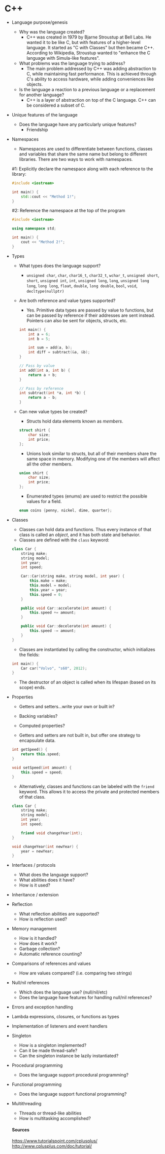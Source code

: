 # C++

* Language purpose/genesis
  * Why was the language created?
    * C++ was created in 1979 by Bjarne Stroustup at Bell Labs. He wanted it to be like C, but with features of a higher-level language. It started as "C with Classes" but then became C++. According to Wikipedia, Stroustup wanted to "enhance the C language  with Simula-like features".
  * What problems was the language trying to address?
    * The main problem addressed by C++ was adding abstraction to C, while maintaining fast performance. This is achieved through C's ability to access hardware, while adding conveniences like objects.
  * Is the language a reaction to a previous language or a replacement for another language?
    * C++ is a layer of abstraction on top of the C language. C++ can be considered a subset of C.

* Unique features of the language
  * Does the language have any particularly unique features?
    * Friendship

* Namespaces
  * Namespaces are used to differentiate between functions, classes and variables that share the same name but belong to different libraries. There are two ways to work with namespaces.  

  #1: Explicitly declare the namespace along with each reference to the library:

  ```c++
  #include <iostream>

  int main() {
      std::cout << "Method 1!";
  }
  ```

  #2: Reference the namespace at the top of the program

  ```c++
  #include <iostream>

  using namespace std;

  int main() {
      cout << "Method 2!";
  }
  ```

* Types
    * What types does the language support?
        * `unsigned char`, `char`, `char16_t`, `char32_t`, `wchar_t`, `unsigned short`, `short`, `unsigned int`, `int`, `unsigned long`, `long`, `unsigned long long`, `long long`, `float`, `double`, `long double`, `bool`, `void`, `decltype(nullptr)`
    * Are both reference and value types supported?
        * Yes. Primitive data types are passed by value to functions, but can be passed by reference if their addresses are sent instead. Pointers can also be sent for objects, structs, etc.

        ```c++
        int main() {
            int a = 6;
            int b = 5;

            int sum = add(a, b);
            int diff = subtract(&a, &b);
        }

        // Pass by value
        int add(int a, int b) {
            return a + b;
        }

        // Pass by reference
        int subtract(int *a, int *b) {
            return a - b;
        }
        ```

    * Can new value types be created?
        * Structs hold data elements known as *members*.

        ```c++
        struct shirt {
            char size;
            int price;
        };
        ```

        * Unions look similar to structs, but all of their members share the same space in memory. Modifying one of the members will affect all the other members.

        ```c++
        union shirt {
            char size;
            int price;
        };
        ```

        * Enumerated types (enums) are used to restrict the possible values for a field.

        ```c++
        enum coins {penny, nickel, dime, quarter};
        ```

* Classes
    * Classes can hold data and functions. Thus every instance of that class is called an *object*, and it has both state and behavior.
    * Classes are defined with the `class` keyword:

    ```c++
    class Car {
        string make;
        string model;
        int year;
        int speed;

        Car::Car(string make, string model, int year) {
            this.make = make;
            this.model = model;
            this.year = year;
            this.speed = 0;
        }

        public void Car::accelerate(int amount) {
            this.speed += amount;
        }

        public void Car::decelerate(int amount) {
            this.speed -= amount;
        }
    }
    ```

  * Classes are instantiated by calling the constructor, which initializes the fields:

  ```c++
  int main() {
      Car car("Volvo", "s60", 2012);
  }
  ```

  * The destructor of an object is called when its lifespan (based on its scope) ends.

* Properties
  * Getters and setters...write your own or built in?
  * Backing variables?
  * Computed properties?

  * Getters and setters are not built in, but offer one strategy to encapsulate data.

  ```c++
  int getSpeed() {
      return this.speed;
  }

  void setSpeed(int amount) {
      this.speed = speed;
  }
  ```

  * Alternatively, classes and functions can be labeled with the `friend` keyword. This allows it to access the private and protected members of that class.

  ```c++
  class Car {
      string make;
      string model;
      int year;
      int speed;

      friend void changeYear(int);
  }

  void changeYear(int newYear) {
      year = newYear;
  }
  ```

* Interfaces / protocols
  * What does the language support?
  * What abilities does it have?
  * How is it used?

* Inheritance / extension

* Reflection
  * What reflection abilities are supported?
  * How is reflection used?

* Memory management
  * How is it handled?
  * How does it work?
  * Garbage collection?
  * Automatic reference counting?

* Comparisons of references and values
  * How are values compared? (i.e. comparing two strings)

* Null/nil references
  * Which does the language use? (null/nil/etc)
  * Does the language have features for handling null/nil references?

* Errors and exception handling

* Lambda expressions, closures, or functions as types

* Implementation of listeners and event handlers

* Singleton
  * How is a singleton implemented?
  * Can it be made thread-safe?
  * Can the singleton instance be lazily instantiated?

* Procedural programming
  * Does the language support procedural programming?

* Functional programming
  * Does the language support functional programming?

* Multithreading
  * Threads or thread-like abilities
  * How is multitasking accomplished?

  #### Sources
  https://www.tutorialspoint.com/cplusplus/  
  http://www.cplusplus.com/doc/tutorial/
